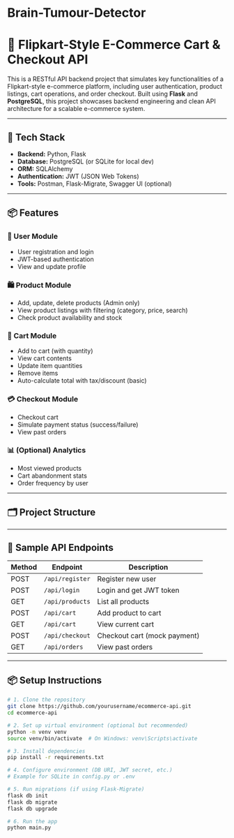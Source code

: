 # Brain-Tumour-Detector

# 🛒 Flipkart-Style E-Commerce Cart & Checkout API

This is a RESTful API backend project that simulates key functionalities of a Flipkart-style e-commerce platform, including user authentication, product listings, cart operations, and order checkout. Built using **Flask** and **PostgreSQL**, this project showcases backend engineering and clean API architecture for a scalable e-commerce system.

---

## 🚀 Tech Stack

- **Backend:** Python, Flask
- **Database:** PostgreSQL (or SQLite for local dev)
- **ORM:** SQLAlchemy
- **Authentication:** JWT (JSON Web Tokens)
- **Tools:** Postman, Flask-Migrate, Swagger UI (optional)

---

## 📦 Features

### 👤 User Module
- User registration and login
- JWT-based authentication
- View and update profile

### 🛍️ Product Module
- Add, update, delete products (Admin only)
- View product listings with filtering (category, price, search)
- Check product availability and stock

### 🛒 Cart Module
- Add to cart (with quantity)
- View cart contents
- Update item quantities
- Remove items
- Auto-calculate total with tax/discount (basic)

### 💳 Checkout Module
- Checkout cart
- Simulate payment status (success/failure)
- View past orders

### 📊 (Optional) Analytics
- Most viewed products
- Cart abandonment stats
- Order frequency by user

---

## 🗂️ Project Structure


---

## 📄 Sample API Endpoints

| Method | Endpoint               | Description                  |
|--------|------------------------|------------------------------|
| POST   | `/api/register`        | Register new user            |
| POST   | `/api/login`           | Login and get JWT token      |
| GET    | `/api/products`        | List all products            |
| POST   | `/api/cart`            | Add product to cart          |
| GET    | `/api/cart`            | View current cart            |
| POST   | `/api/checkout`        | Checkout cart (mock payment) |
| GET    | `/api/orders`          | View past orders             |

---

## 📦 Setup Instructions

```bash
# 1. Clone the repository
git clone https://github.com/yourusername/ecommerce-api.git
cd ecommerce-api

# 2. Set up virtual environment (optional but recommended)
python -m venv venv
source venv/bin/activate  # On Windows: venv\Scripts\activate

# 3. Install dependencies
pip install -r requirements.txt

# 4. Configure environment (DB URI, JWT secret, etc.)
# Example for SQLite in config.py or .env

# 5. Run migrations (if using Flask-Migrate)
flask db init
flask db migrate
flask db upgrade

# 6. Run the app
python main.py
